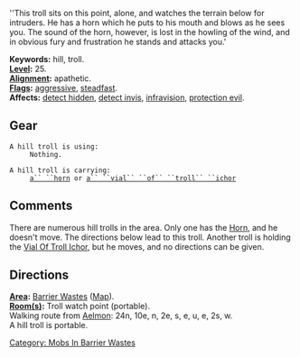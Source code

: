 ''This troll sits on this point, alone, and watches the terrain below
for intruders. He has a horn which he puts to his mouth and blows as he
sees you. The sound of the horn, however, is lost in the howling of the
wind, and in obvious fury and frustration he stands and attacks you.'

**Keywords:** hill, troll.  
**[Level](Level.md "wikilink"):** 25.  
**[Alignment](Alignment.md "wikilink"):** apathetic.  
**[Flags](:Category:_Mob_Types.md "wikilink"):**
[aggressive](Aggressive_Mobs.md "wikilink"),
[steadfast](Sentinel_Mobs.md "wikilink").  
**Affects:** [detect hidden](Detect_Hidden.md "wikilink"), [detect
invis](Detect_Invis.md "wikilink"),
[infravision](Infravision.md "wikilink"), [protection
evil](Protection_Evil.md "wikilink").  

## Gear

`A hill troll is using:`  
`     Nothing.`

`A hill troll is carrying:`  
`     `[`a`` ``horn`](Horn.md "wikilink")` or `[`a`` ``vial`` ``of`` ``troll`` ``ichor`](Vial_Of_Troll_Ichor.md "wikilink")

## Comments

There are numerous hill trolls in the area. Only one has the
[Horn](Horn "wikilink"), and he doesn't move. The directions below lead
to this troll. Another troll is holding the [Vial Of Troll
Ichor](Vial_Of_Troll_Ichor "wikilink"), but he moves, and no directions
can be given.

## Directions

**[Area](:Category:_Areas.md "wikilink"):** [Barrier
Wastes](:Category:_Barrier_Wastes.md "wikilink")
([Map](Barrier_Wastes_Map.md "wikilink")).  
**[Room(s)](:Category:_Rooms.md "wikilink"):** Troll watch point
(portable).  
Walking route from [Aelmon](Aelmon.md "wikilink"): 24n, 10e, n, 2e, s,
e, u, e, 2s, w.  
A hill troll is portable.  

[Category: Mobs In Barrier
Wastes](Category:_Mobs_In_Barrier_Wastes "wikilink")

